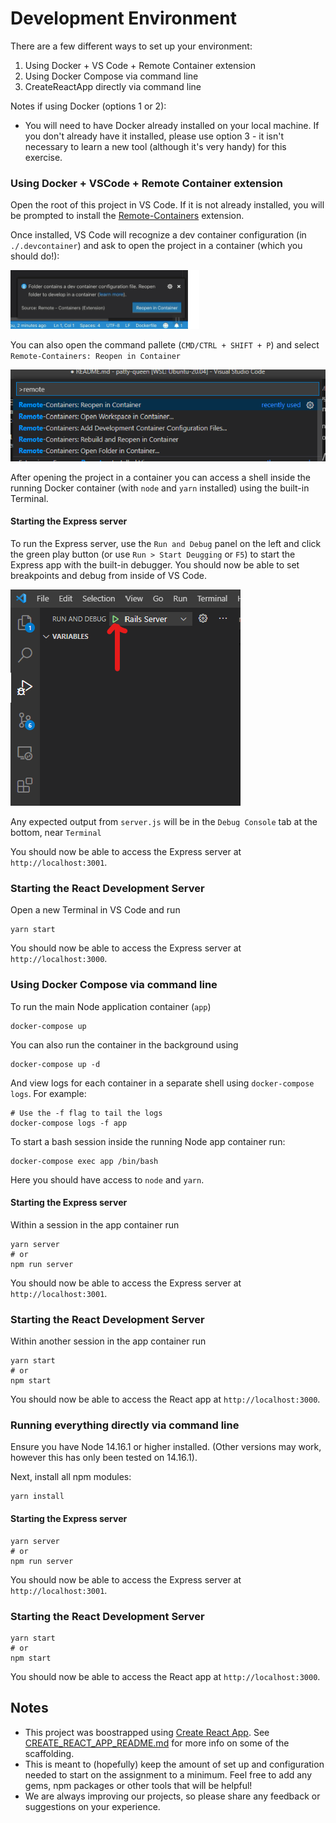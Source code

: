 # Development Environment 

There are a few different ways to set up your environment:

1. Using Docker + VS Code + Remote Container extension
2. Using Docker Compose via command line
3. CreateReactApp directly via command line

Notes if using Docker (options 1 or 2): 

- You will need to have Docker already installed on your local machine. If you don't already have it installed, please use option 3 - it isn't necessary to learn a new tool (although it's very handy) for this exercise.

### Using Docker + VSCode + Remote Container extension

Open the root of this project in VS Code. If it is not already installed, you will be prompted to install the [Remote-Containers](https://marketplace.visualstudio.com/items?itemName=ms-vscode-remote.remote-containers) extension.

Once installed, VS Code will recognize a dev container configuration (in `./.devcontainer`) and ask to open the project in a container (which you should do!):

![VS Code reopen in container prompt](./README-assets/vs-code-open-in-container-prompt.png)

You can also open the command pallete (`CMD/CTRL + SHIFT + P`) and select `Remote-Containers: Reopen in Container`

![VS Code reopen in container command](./README-assets/vs-code-reopen-incontainer.png)

After opening the project in a container you can access a shell inside the running Docker container (with `node` and `yarn` installed) using the built-in Terminal.

#### Starting the Express server

To run the Express server, use the `Run and Debug` panel on the left and click the green play button (or use `Run > Start Deugging` or `F5`) to start the Express app with the built-in debugger. You should now be able to set breakpoints and debug from inside of VS Code.

![VS Code start debugger](./README-assets/vs-code-start-debugger.png)

Any expected output from `server.js` will be in the `Debug Console` tab at the bottom, near `Terminal`

You should now be able to access the Express server at `http://localhost:3001`.

### Starting the React Development Server

Open a new Terminal in VS Code and run

    yarn start

You should now be able to access the Express server at `http://localhost:3000`.

### Using Docker Compose via command line

To run the main Node application container (`app`) 

    docker-compose up

You can also run the container in the background using 

    docker-compose up -d 

And view logs for each container in a separate shell using `docker-compose logs`. For example:

    # Use the -f flag to tail the logs
    docker-compose logs -f app

To start a bash session inside the running Node app container run:

    docker-compose exec app /bin/bash

Here you should have access to `node` and `yarn`.


#### Starting the Express server

Within a session in the app container run

    yarn server
    # or
    npm run server 

You should now be able to access the Express server at `http://localhost:3001`.

### Starting the React Development Server

Within another session in the app container run

    yarn start
    # or
    npm start

You should now be able to access the React app at `http://localhost:3000`.

### Running everything directly via command line

Ensure you have Node 14.16.1 or higher installed. (Other versions may work, however this has only been tested on 14.16.1).

Next, install all npm modules:

    yarn install


#### Starting the Express server

    yarn server
    # or
    npm run server 

You should now be able to access the Express server at `http://localhost:3001`.

### Starting the React Development Server

    yarn start
    # or
    npm start

You should now be able to access the React app at `http://localhost:3000`.

## Notes 

- This project was boostrapped using [Create React App](https://create-react-app.dev/). See [CREATE_REACT_APP_README.md](CREATE_REACT_APP_README.md) for more info on some of the scaffolding.
- This is meant to (hopefully) keep the amount of set up and configuration needed to start on the assignment to a minimum. Feel free to add any gems, npm packages or other tools that will be helpful!
- We are always improving our projects, so please share any feedback or suggestions on your experience.
